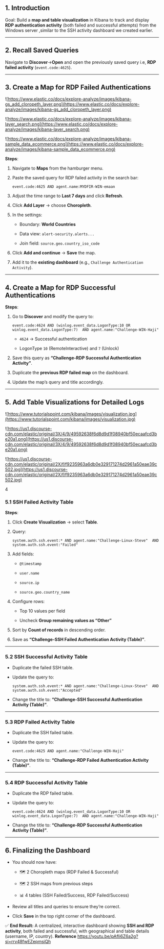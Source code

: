 
## 1. Introduction

Goal: Build a **map and table visualization** in Kibana to track and display **RDP authentication activity** (both failed and successful attempts) from the Windows server ,similar to the SSH activity dashboard we created earlier.

---

## 2. Recall Saved Queries

Navigate to **Discover**→**Open** and open the previously saved query i.e, **RDP failed activity** (`event.code:4625`).

---

## 3. Create a Map for RDP Failed Authentications

![https://www.elastic.co/docs/explore-analyze/images/kibana-gs_add_cloropeth_layer.png](https://www.elastic.co/docs/explore-analyze/images/kibana-gs_add_cloropeth_layer.png)

![https://www.elastic.co/docs/explore-analyze/images/kibana-layer_search.png](https://www.elastic.co/docs/explore-analyze/images/kibana-layer_search.png)

![https://www.elastic.co/docs/explore-analyze/images/kibana-sample_data_ecommerce.png](https://www.elastic.co/docs/explore-analyze/images/kibana-sample_data_ecommerce.png)


**Steps**:

1. Navigate to **Maps** from the hamburger menu.
2. Paste the saved query for RDP failed activity in the search bar:
    
    `event.code:4625 AND agent.name:MYDFIR-WIN-emaan`
    
3. Adjust the time range to **Last 7 days** and click **Refresh**.
4. Click **Add Layer** → choose **Choropleth**.
5. In the settings:
    
    - Boundary: **World Countries**
        
    - Data view: `alert-security.alerts...`
        
    - Join field: `source.geo.country_iso_code`
        
6. Click **Add and continue** → **Save** the map.
    
7. Add it to the **existing dashboard** (e.g., `Challenge Authentication Activity`).
    

---

## 4. Create a Map for RDP Successful Authentications

**Steps**:

1. Go to **Discover** and modify the query to:
    
    `event.code:4624 AND (winlog.event_data.LogonType:10 OR winlog.event_data.LogonType:7)  AND agent.name:"Challenge-WIN-Haji"`
    
    - `4624` → Successful authentication
        
    - LogonType `10` (RemoteInteractive) and `7` (Unlock)
        
2. Save this query as **“Challenge-RDP Successful Authentication Activity”**.
    
3. Duplicate the **previous RDP failed map** on the dashboard.
    
4. Update the map’s query and title accordingly.
    

---

## 5. Add Table Visualizations for Detailed Logs

![https://www.tutorialspoint.com/kibana/images/visualization.jpg](https://www.tutorialspoint.com/kibana/images/visualization.jpg)

![https://us1.discourse-cdn.com/elastic/original/3X/4/9/49592638f6d8d9d1f08940bf50ecaafcd3be20a1.png](https://us1.discourse-cdn.com/elastic/original/3X/4/9/49592638f6d8d9d1f08940bf50ecaafcd3be20a1.png)

![https://us1.discourse-cdn.com/elastic/original/2X/f/f9235963a6db0e329171274d2961a50eae39c502.jpg](https://us1.discourse-cdn.com/elastic/original/2X/f/f9235963a6db0e329171274d2961a50eae39c502.jpg)

4

### 5.1 SSH Failed Activity Table

**Steps**:

1. Click **Create Visualization** → select **Table**.
    
2. Query:
    
    `system.auth.ssh.event:* AND agent.name:"Challenge-Linux-Steve"  AND system.auth.ssh.event:"Failed"`
    
3. Add fields:
    
    - `@timestamp`
        
    - `user.name`
        
    - `source.ip`
        
    - `source.geo.country_name`
        
4. Configure rows:
    
    - Top 10 values per field
        
    - Uncheck **Group remaining values as “Other”**
        
5. Sort by **Count of records** in descending order.
    
6. Save as **“Challenge-SSH Failed Authentication Activity (Table)”**.
    

---

### 5.2 SSH Successful Activity Table

- Duplicate the failed SSH table.
    
- Update the query to:
    
    `system.auth.ssh.event:* AND agent.name:"Challenge-Linux-Steve"  AND system.auth.ssh.event:"Accepted"`
    
- Change the title to: **“Challenge-SSH Successful Authentication Activity (Table)”**.
    

---

### 5.3 RDP Failed Activity Table

- Duplicate the SSH failed table.
    
- Update the query to:
    
    `event.code:4625 AND agent.name:"Challenge-WIN-Haji"`
    
- Change the title to: **“Challenge-RDP Failed Authentication Activity (Table)”**.
    

---

### 5.4 RDP Successful Activity Table

- Duplicate the RDP failed table.
    
- Update the query to:
    
    `event.code:4624 AND (winlog.event_data.LogonType:10 OR winlog.event_data.LogonType:7)  AND agent.name:"Challenge-WIN-Haji"`
    
- Change the title to: **“Challenge-RDP Successful Authentication Activity (Table)”**.
    

---

## 6. Finalizing the Dashboard

- You should now have:
    
    - 🗺 2 Choropleth maps (RDP Failed & Successful)
        
    - 🗺 2 SSH maps from previous steps
        
    - 📊 4 tables (SSH Failed/Success, RDP Failed/Success)
        
- Review all titles and queries to ensure they’re correct.
    
- Click **Save** in the top right corner of the dashboard.
    

✅ **End Result:** A centralized, interactive dashboard showing **SSH and RDP activity**, both failed and successful, with geographical and table details (username, IP, country).
**Reference**
https://youtu.be/pAfIi6Z6a2g?si=rrv48fwEZepmsiQh